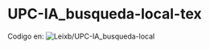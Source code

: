 # UPC-IA_busqueda-local-tex

Codigo en: ![Leixb/UPC-IA_busqueda-local](https://github.com/Leixb/UPC-IA_busqueda-local)
